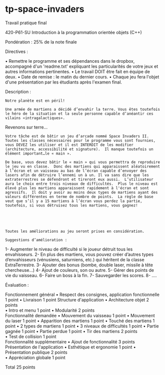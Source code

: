 # tp-space-invaders
Travail pratique final

420-P61-SU
Introduction à la programmation orientée objets (C++)

Pondération :
	25% de la note finale

Directives :

•	Remettre le programme et ses dépendances dans le dropbox, accompagné d'un 'readme.txt' expliquant les particularités de votre jeux et autres informations pertinentes.
•	Le travail DOIT être fait en équipe de deux.
•	Date de remise : le matin du dernier cours.
•	Chaque jeu fera l'objet d'une présentation par les étudiants après l'examen final.

Description :
	
	Notre planète est en péril!

	Une armée de martiens a décidé d’envahir la terre. Vous êtes toutefois le héro de la situation et la seule personne capable d’anéantir ces vilains «intragalactiques». 

Revenons sur terre…

	Votre tâche est de bâtir un jeu d’arcade nommé Space Invaders II.  Toutes les classes nécessaires pour le programme vous sont fournies, vous DEVEZ les utiliser et il est INTERDIT de les modifier (architecture, accessibilité et signature).  Il manque toutefois un élément important…le « main ».  

	De base, vous devez bâtir le « main » qui vous permettra de reproduire le jeu vu en classe.  Donc des martiens qui apparaissent aléatoirement à l’écran et un vaisseau au bas de l’écran capable d’envoyer des lasers afin de détruire l’ennemi un à un. Il va sans dire que les extraterrestres se défendront et tireront eux aussi.  L’utilisateur aura le choix entre trois niveaux de difficultés.  Plus le niveau est élevé plus les martiens apparaissent rapidement à l'écran et sont agressifs.  Il doit y avoir au moins deux types de martiens ayant des valeurs différentes en terme de nombre de points.  La règle de base veut que s’il y a 15 martiens à l’écran vous perdez la partie, toutefois, si vous détruisez tous les martiens, vous gagnez!





	Toutes les améliorations au jeu seront prises en considération. 

	Suggestions d’amélioration :
1-	Augmenter le niveau de difficulté si le joueur détruit tous les envahisseurs.
2-	En plus des martiens, vous pouvez créer d’autres types d’envahisseurs (vénusiens, saturniens, etc.) qui héritent de la classe ExtraTerrestre.
3-	Ajouter des bonus (bombe, double laser, missile à tête chercheuse…)
4-	Ajout de couleurs, son ou autre.
5-	Gérer des points de vie du vaisseau.
6-	Faire un boss à la fin.
7-	Sauvegarder les scores.
8-	....


	

Évaluation :

Fonctionnement général
•	Respect des consignes, application fonctionnelle	1 point	
•	Livraison						1 point	
Structure d'application
•	Architecture objet					2 points	
•	Intro et menu						1 point
•	Modularité						2 points	
Fonctionnalité demandée
•	Mouvement du vaisseau				1 point	
•	Mouvement du laser					1 point	
•	Apparition des martiens				1 point	
•	Touché des martiens					1 point	
•	2 types de martiens     				1 point	
•	3 niveaux de difficultés				1 point	
•	Partie gagnée						1 point	
•	Partie perdue						1 point	
•	Tir des martiens					2 points	
•	Test de collision					1 point			
Fonctionnalité supplémentaire
•	Ajout de fonctionnalité				3 points	
Présentation de l'application
•	Esthétique et ergonomie				1 point	
•	Présentation publique				2 points	
•	Appréciation globale					1 point

Total 	25 points	


